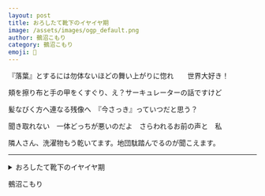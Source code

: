 ```yaml
---
layout: post
title: おろしたて靴下のイヤイヤ期
image: /assets/images/ogp_default.png
author: 鵺沼こもり
category: 鵺沼こもり
emoji: 🎩
---
```


<div class="tanka-area"><div class="tanka">
<p>『落葉』とするには勿体ないほどの舞い上がりに惚れ　　世界大好き！</p>
<p>頬を擦り布と手の甲をくすぐり、え？サーキュレーターの話ですけど</p>
<p>髪なびく方へ連なる残像へ　『今さっき』っていつだと思う？</p>
<p>聞き取れない　一体どっちが悪いのだよ　さらわれるお前の声と　私</p>
<p>隣人さん、洗濯物もう乾いてます。地団駄踏んでるのが聞こえます。</p></div></div>

---

<details><summary>おろしたて靴下のイヤイヤ期</summary>
『落葉』とするには勿体ないほどの舞い上がりに惚れ　　世界大好き！<br/>頬を擦り布と手の甲をくすぐり、え？サーキュレーターの話ですけど<br/>髪なびく方へ連なる残像へ　『今さっき』っていつだと思う？<br/>聞き取れない　一体どっちが悪いのだよ　さらわれるお前の声と　私<br/>隣人さん、洗濯物もう乾いてます。地団駄踏んでるのが聞こえます。<br/>
</details>

鵺沼こもり
